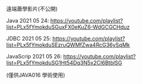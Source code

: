 遠端蕭學影片(不公開)

Java 2021 05 24:
https://youtube.com/playlist?list=PLx5fYmokduSGuxFX0eKuZ6-WdGCGCHduz

JDBC 2021 05 25:
https://youtube.com/playlist?list=PLx5fYmokduSEzruQWMfZwa4RcG36ySqMk

JavaScrip 2021 05 26:
https://youtube.com/playlist?list=PLx5fYmokduSG1Ht54Dq3N5x2CI6BtblSG

                     
(僅供JAVA016 學術使用)